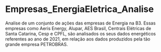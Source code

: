 # Empresas_EnergiaEletrica_Analise
 
Analise de um conjunto de ações das empresas de Energia na B3. Essas empresas como Aeris Energy, Alupar, AES Brasil, Centrais Elétricas de Santa Catarina, Cesp e CPFL, são analisados os seus dados energéticos referentes ao ano de 2021, em relação aos dados produzidos pela tão grande empresa PETROBRAS.
